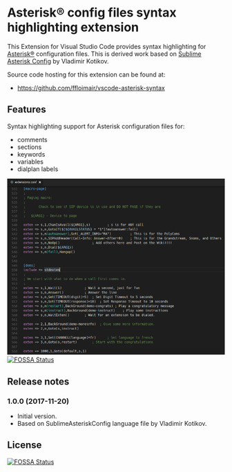 # Asterisk® config files syntax highlighting extension

This Extension for Visual Studio Code provides syntax highlighting for [Asterisk®](http://www.asterisk.org) configuration files.
This is derived work based on [Sublime Asterisk Config](https://github.com/vladimir-kotikov/SublimeAsteriskConfig) by Vladimir Kotikov.

Source code hosting for this extension can be found at:

* https://github.com/ffloimair/vscode-asterisk-syntax

## Features

Syntax highlighting support for Asterisk configuration files for:

  * comments
  * sections
  * keywords
  * variables
  * dialplan labels

![Example Screenshot of Asterisk sample dialplan](https://raw.githubusercontent.com/ffloimair/vscode-asterisk-syntax/master/images/asterisk-syntax.png)
[![FOSSA Status](https://app.fossa.io/api/projects/git%2Bgithub.com%2Fffloimair%2Fvscode-asterisk-syntax.svg?type=shield)](https://app.fossa.io/projects/git%2Bgithub.com%2Fffloimair%2Fvscode-asterisk-syntax?ref=badge_shield)

## Release notes

### 1.0.0 (2017-11-20)

  * Initial version.
  * Based on SublimeAsteriskConfig language file by Vladimir Kotikov.

## License
[![FOSSA Status](https://app.fossa.io/api/projects/git%2Bgithub.com%2Fffloimair%2Fvscode-asterisk-syntax.svg?type=large)](https://app.fossa.io/projects/git%2Bgithub.com%2Fffloimair%2Fvscode-asterisk-syntax?ref=badge_large)